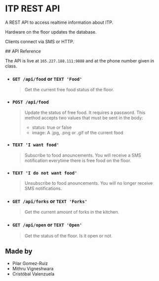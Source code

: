 # ITP REST API

A REST API to access realtime information about ITP. 

Hardware on the floor updates the database.

Clients connect via SMS or HTTP.

## API Reference

The API is live at `165.227.188.111:9888` and at the phone number given in class.

- ### `GET /api/food` or `TEXT 'Food'`

  > Get the current free food status of the floor.

- ### `POST /api/food`

  > Update the status of free food. It requires a password. This method accepts two values that must be sent in the body:
  > - status: true or false
  > - image: A .jpg, .png or .gif of the current food

- ### `TEXT 'I want food'`

  > Subscribe to food anouncements. You will receive a SMS notification everytime there is free food on the floor.

- ### `TEXT 'I do not want food'`

  > Unsubscribe to food anouncements. You will no longer receive SMS notifications.

- ### `GET /api/forks` or `TEXT 'Forks'`

  > Get the current amount of forks in the kitchen.

- ### `GET /api/open` or `TEXT 'Open'`

  > Get the status of the floor. Is it open or not.
  
## Made by
- Pilar Gomez-Ruiz
- Mithru Vigneshwara
- Cristóbal Valenzuela